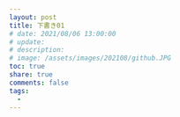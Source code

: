 ```yaml
---
layout: post
title: 下書き01
# date: 2021/08/06 13:00:00
# update: 
# description: 
# image: /assets/images/202108/github.JPG
toc: true
share: true
comments: false
tags:
  - 
---
```


